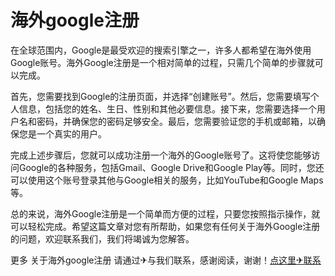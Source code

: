 # 海外google注册

在全球范围内，Google是最受欢迎的搜索引擎之一，许多人都希望在海外使用Google账号。海外Google注册是一个相对简单的过程，只需几个简单的步骤就可以完成。

首先，您需要找到Google的注册页面，并选择“创建账号”。然后，您需要填写个人信息，包括您的姓名、生日、性别和其他必要信息。接下来，您需要选择一个用户名和密码，并确保您的密码足够安全。最后，您需要验证您的手机或邮箱，以确保您是一个真实的用户。

完成上述步骤后，您就可以成功注册一个海外的Google账号了。这将使您能够访问Google的各种服务，包括Gmail、Google Drive和Google Play等。同时，您还可以使用这个账号登录其他与Google相关的服务，比如YouTube和Google Maps等。

总的来说，海外Google注册是一个简单而方便的过程，只要您按照指示操作，就可以轻松完成。希望这篇文章对您有所帮助，如果您有任何关于海外Google注册的问题，欢迎联系我们，我们将竭诚为您解答。

更多 关于海外google注册 请通过✈与我们联系，感谢阅读，谢谢！[点这里✈联系](https://c.k02.cc)